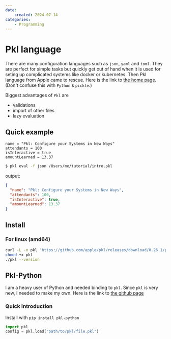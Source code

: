 ```yaml
---
date:
    created: 2024-07-14
categories:
    - Programming
---
```


# Pkl language

There are many configuration languages such as `json`, `yaml` and `toml`. They are perfect for simple tasks but quickly get out of hand when it is used for seting up complicated systems like docker or kubernetes. Then Pkl language from Apple came to rescue. Here is the link to [the home page](https://pkl-lang.org/index.html). (Don't confuse this with `Python`'s `pickle`.)

Biggest advantages of `Pkl` are
- validations
- import of other files
- lazy evaluation

## Quick example
```pkl
name = "Pkl: Configure your Systems in New Ways"
attendants = 100
isInteractive = true
amountLearned = 13.37
```
```bash
$ pkl eval -f json /Users/me/tutorial/intro.pkl
```
output:
```json
{
  "name": "Pkl: Configure your Systems in New Ways",
  "attendants": 100,
  "isInteractive": true,
  "amountLearned": 13.37
}
```

## Install

### For linux (amd64)
```BASH
curl -L -o pkl 'https://github.com/apple/pkl/releases/download/0.26.1/pkl-linux-amd64'
chmod +x pkl
./pkl --version
```

## Pkl-Python

I am a heavy user of Python and needed binding to `pkl`.
Since `pkl` is very new, I needed to make my own.
Here is the link to [the github page](https://github.com/jw-y/pkl-python)

### Quick Introduction

Install with `pip install pkl-python`

```python
import pkl
config = pkl.load("path/to/pkl/file.pkl")
```





